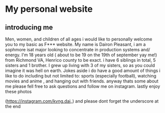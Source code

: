 # My personal website
## introducing me
Men, women, and children of all ages i would like to personally welcome you to my basic as F*** website. My name is Dairon Pleasant, i am a sophmore isat major looking to concentrate in production systems and/ energy. I'm 18 years old ( about to be 19 on the 19th of september yay me!) from Richmond VA, Henrico county to be exact. i have 6 siblings in total, 5 sisters and 1 brother. I grew up living with 3 of my sisters, so as you could imagine it was hell on earth. Jokes aside i do have a good amount of things i like to do including but not limited to: sports (especially football), watching movies and anime , and hanging out with friends. anyway thats some about me please fell free to ask questions and follow me on instagram. lastly enjoy these photos

(https://instagram.com/kvng.dai_) and please dont forget the underscore at the end
